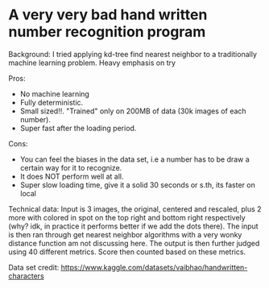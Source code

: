 # A very very bad hand written number recognition program
Background:
I tried applying kd-tree find nearest neighbor to a traditionally machine learning problem. Heavy emphasis on try




Pros:
+ No machine learning
+ Fully deterministic.
+ Small sized!!. "Trained" only on 200MB of data (30k images of each number).
+ Super fast after the loading period.



Cons:
+  You can feel the biases in the data set, i.e a number has to be draw a certain way for it to recognize.
+  It does NOT perform well at all.
+  Super slow loading time, give it a solid 30 seconds or s.th, its faster on local

Technical data:
Input is 3 images, the original, centered and rescaled, plus 2 more with colored in spot on the top right and bottom right respectively (why? idk, in practice it performs better if we add the dots there).
The input is then ran through get nearest neighbor algorithms with a very wonky distance function am not discussing here.
The output is then further judged using 40 different metrics. Score then counted based on these metrics.

Data set credit: https://www.kaggle.com/datasets/vaibhao/handwritten-characters
